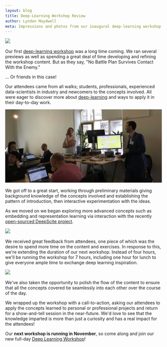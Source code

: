 ```yaml
---
layout: blog
title: Deep-Learning Workshop Review
author: Lyndon Maydwell
meta: Impressions and photos from our inaugural deep-learning workshop.
---
```

<!-- /img/blog/deep-workshop-review -->

<img src="./assist.png" class="image fit" />

Our first [deep-learning workshop](/workshops) was a long time coming.
We ran several previews as well as spending a great deal of time developing and
refining the workshop content. But as they say,
"No Battle Plan Survives Contact With the Enemy."

... Or friends in this case!

<!--more-->

Our attendees came from all walks; students, professionals, experienced
data-scientists in industry and newcomers to the concepts involved.
All were eager to discover more about [deep-learning](/deeplearning) and
ways to apply it in their day-to-day work.

<img src="./dialog.png" class="image fit" />

We got off to a great start, working through preliminary materials giving background
knowledge of the concepts involved and establishing the pattern of introduction,
then interactive experimentation with the ideas.

As we moved on we began exploring more advanced concepts such as embedding and
representation learning via interaction with the recently [open-sourced DeepScite project](/2016/09/22/DeepScite-Open-Sourced.html).

<img src="./richardassist.png" class="image fit" />

We received great feedback from attendees, one piece of which was the desire to
spend more time on the content and exercises. In response to this, we're
extending the duration of our next workshop. Instead of four hours, we'll be
running the workshop for 7 hours, including one hour for lunch to give everyone
ample time to exchange deep learning inspiration. 

<img src="./slidewatching.png" class="image fit" />

We've also taken the opportunity to polish the flow of the content to ensure
that all the concepts covered tie seamlessly into each other over the course of
the day.

We wrapped up the workshop with a call-to-action, asking our attendees to
apply the concepts learned to personal or professional projects and return
for a show-and-tell session in the near-future. We'd love to see that
the knowledge imparted is more than just a curiosity and has a real impact
for the attendees!

Our **next workshop is running in November**, so come along
and join our new full-day [Deep Learning Workshop](/workshops)! 
